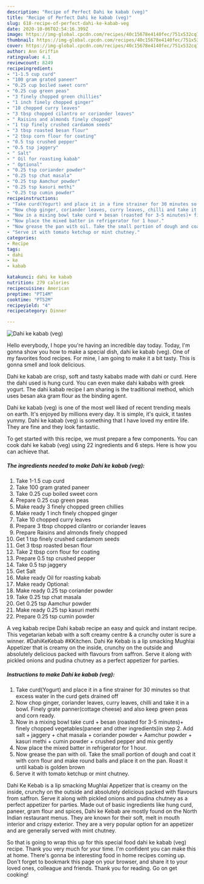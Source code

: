 ```yaml
---
description: "Recipe of Perfect Dahi ke kabab (veg)"
title: "Recipe of Perfect Dahi ke kabab (veg)"
slug: 618-recipe-of-perfect-dahi-ke-kabab-veg
date: 2020-10-06T02:54:16.399Z
image: https://img-global.cpcdn.com/recipes/40c15678e4140fec/751x532cq70/dahi-ke-kabab-veg-recipe-main-photo.jpg
thumbnail: https://img-global.cpcdn.com/recipes/40c15678e4140fec/751x532cq70/dahi-ke-kabab-veg-recipe-main-photo.jpg
cover: https://img-global.cpcdn.com/recipes/40c15678e4140fec/751x532cq70/dahi-ke-kabab-veg-recipe-main-photo.jpg
author: Ann Griffin
ratingvalue: 4.1
reviewcount: 8249
recipeingredient:
- "1-1.5 cup curd"
- "100 gram grated paneer"
- "0.25 cup boiled sweet corn"
- "0.25 cup green peas"
- "3 finely chopped green chillies"
- "1 inch finely chopped ginger"
- "10 chopped curry leaves"
- "3 tbsp chopped cilantro or coriander leaves"
- " Raisins and almonds finely chopped"
- "1 tsp finely crushed cardamom seeds"
- "3 tbsp roasted besan flour"
- "2 tbsp corn flour for coating"
- "0.5 tsp crushed pepper"
- "0.5 tsp jaggery"
- " Salt"
- " Oil for roasting kabab"
- " Optional"
- "0.25 tsp coriander powder"
- "0.25 tsp chat masala"
- "0.25 tsp Aamchur powder"
- "0.25 tsp kasuri methi"
- "0.25 tsp cumin powder"
recipeinstructions:
- "Take curd(Yogurt) and place it in a fine strainer for 30 minutes so that excess water in the curd gets drained off"
- "Now chop ginger, coriander leaves, curry leaves, chilli and take it in a bowl. Finely grate panner(cottage cheese) and also keep green peas and corn ready."
- "Now in a mixing bowl take curd + besan (roasted for 3-5 minutes)+ finely chopped vegetables(paneer and other ingredients)in step 2. Add salt + jaggery + chat masala + coriander powder + Aamchur powder + kasuri methi + cumin powder + crushed pepper and mix gently"
- "Now place the mixed batter in refrigerator for 1 hour."
- "Now grease the pan with oil. Take the small portion of dough and coat it with corn flour and make round balls and place it on the pan. Roast it until kabab is golden brown"
- "Serve it with tomato ketchup or mint chutney."
categories:
- Recipe
tags:
- dahi
- ke
- kabab

katakunci: dahi ke kabab 
nutrition: 279 calories
recipecuisine: American
preptime: "PT14M"
cooktime: "PT52M"
recipeyield: "4"
recipecategory: Dinner

---
```



![Dahi ke kabab (veg)](https://img-global.cpcdn.com/recipes/40c15678e4140fec/751x532cq70/dahi-ke-kabab-veg-recipe-main-photo.jpg)

Hello everybody, I hope you're having an incredible day today. Today, I'm gonna show you how to make a special dish, dahi ke kabab (veg). One of my favorites food recipes. For mine, I am going to make it a bit tasty. This is gonna smell and look delicious.

Dahi ke kabab are crisp, soft and tasty kababs made with dahi or curd. Here the dahi used is hung curd. You can even make dahi kababs with greek yogurt. The dahi kabab recipe I am sharing is the traditional method, which uses besan aka gram flour as the binding agent.

Dahi ke kabab (veg) is one of the most well liked of recent trending meals on earth. It's enjoyed by millions every day. It is simple, it's quick, it tastes yummy. Dahi ke kabab (veg) is something that I have loved my entire life. They are fine and they look fantastic.


To get started with this recipe, we must prepare a few components. You can cook dahi ke kabab (veg) using 22 ingredients and 6 steps. Here is how you can achieve that.

<!--inarticleads1-->

##### The ingredients needed to make Dahi ke kabab (veg):

1. Take 1-1.5 cup curd
1. Take 100 gram grated paneer
1. Take 0.25 cup boiled sweet corn
1. Prepare 0.25 cup green peas
1. Make ready 3 finely chopped green chillies
1. Make ready 1 inch finely chopped ginger
1. Take 10 chopped curry leaves
1. Prepare 3 tbsp chopped cilantro or coriander leaves
1. Prepare  Raisins and almonds finely chopped
1. Get 1 tsp finely crushed cardamom seeds
1. Get 3 tbsp roasted besan flour
1. Take 2 tbsp corn flour for coating
1. Prepare 0.5 tsp crushed pepper
1. Take 0.5 tsp jaggery
1. Get  Salt
1. Make ready  Oil for roasting kabab
1. Make ready  Optional:
1. Make ready 0.25 tsp coriander powder
1. Take 0.25 tsp chat masala
1. Get 0.25 tsp Aamchur powder
1. Make ready 0.25 tsp kasuri methi
1. Prepare 0.25 tsp cumin powder


A veg kabab recipe Dahi kabab recipe an easy and quick and instant recipe. This vegetarian kebab with a soft creamy centre &amp; a crunchy outer is sure a winner. #DahiKeKebab #KKitchen. Dahi Ke Kebab is a lip smacking Mughlai Appetizer that is creamy on the inside, crunchy on the outside and absolutely delicious packed with flavours from saffron. Serve it along with pickled onions and pudina chutney as a perfect appetizer for parties. 

<!--inarticleads2-->

##### Instructions to make Dahi ke kabab (veg):

1. Take curd(Yogurt) and place it in a fine strainer for 30 minutes so that excess water in the curd gets drained off
1. Now chop ginger, coriander leaves, curry leaves, chilli and take it in a bowl. Finely grate panner(cottage cheese) and also keep green peas and corn ready.
1. Now in a mixing bowl take curd + besan (roasted for 3-5 minutes)+ finely chopped vegetables(paneer and other ingredients)in step 2. Add salt + jaggery + chat masala + coriander powder + Aamchur powder + kasuri methi + cumin powder + crushed pepper and mix gently
1. Now place the mixed batter in refrigerator for 1 hour.
1. Now grease the pan with oil. Take the small portion of dough and coat it with corn flour and make round balls and place it on the pan. Roast it until kabab is golden brown
1. Serve it with tomato ketchup or mint chutney.


Dahi Ke Kebab is a lip smacking Mughlai Appetizer that is creamy on the inside, crunchy on the outside and absolutely delicious packed with flavours from saffron. Serve it along with pickled onions and pudina chutney as a perfect appetizer for parties. Made out of basic ingredients like hung curd, paneer, gram flour and spices, Dahi ke Kebab are mostly found on the North Indian restaurant menus. They are known for their soft, melt in mouth interior and crispy exterior. They are a very popular option for an appetizer and are generally served with mint chutney. 

So that is going to wrap this up for this special food dahi ke kabab (veg) recipe. Thank you very much for your time. I'm confident you can make this at home. There's gonna be interesting food in home recipes coming up. Don't forget to bookmark this page on your browser, and share it to your loved ones, colleague and friends. Thank you for reading. Go on get cooking!
